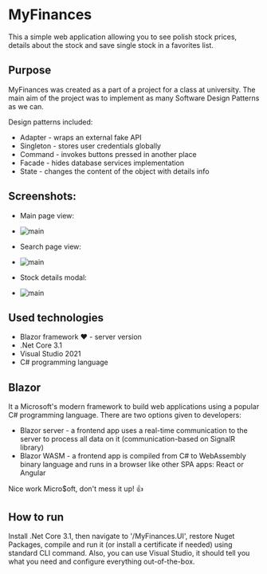 # MyFinances

This a simple web application allowing you to see polish stock prices, details about the stock and save single stock in a favorites list.

## Purpose

MyFinances was created as a part of a project for a class at university. The main aim of the project was to implement as many Software Design Patterns as we can.

Design patterns included:

- Adapter - wraps an external fake API
- Singleton - stores user credentials globally
- Command - invokes buttons pressed in another place
- Facade - hides database services implementation
- State - changes the content of the object with details info

## Screenshots:

- Main page view:
- 
  ![main](https://user-images.githubusercontent.com/27026036/206000364-e5636f28-1495-4a02-87e0-d162ef7b6ca0.png)

- Search page view:
- 
  ![main](https://user-images.githubusercontent.com/27026036/206000571-9753db0e-5e69-46b6-9764-3147270fcfb0.png)

- Stock details modal:
- 
  ![main](https://user-images.githubusercontent.com/27026036/206000672-393edee4-5247-4a82-83d9-af3589fc0c77.png)

## Used technologies
- Blazor framework ❤️ - server version
- .Net Core 3.1
- Visual Studio 2021
- C# programming language

## Blazor

It a Microsoft's modern framework to build web applications using a popular C# programming language. There are two options given to developers:
- Blazor server - a frontend app uses a real-time communication to the server to process all data on it (communication-based on SignalR library)
- Blazor WASM - a frontend app is compiled from C# to WebAssembly binary language and runs in a browser like other SPA apps: React or Angular

Nice work Micro$oft, don't mess it up! 👍

## How to run

Install .Net Core 3.1, then navigate to '/MyFinances.UI', restore Nuget Packages, compile and run it (or install a certificate if needed) using standard CLI command. Also, you can use Visual Studio, it should tell you what you need and configure everything out-of-the-box.
